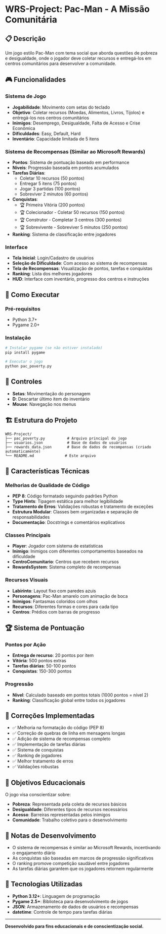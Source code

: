 # WRS-Project: Pac-Man - A Missão Comunitária

## 📋 Descrição

Um jogo estilo Pac-Man com tema social que aborda questões de pobreza e desigualdade, onde o jogador deve coletar recursos e entregá-los em centros comunitários para desenvolver a comunidade.

## 🎮 Funcionalidades

### Sistema de Jogo
- **Jogabilidade**: Movimento com setas do teclado
- **Objetivo**: Coletar recursos (Moedas, Alimentos, Livros, Tijolos) e entregá-los nos centros comunitários
- **Inimigos**: Desemprego, Desigualdade, Falta de Acesso e Crise Econômica
- **Dificuldades**: Easy, Default, Hard
- **Inventário**: Capacidade limitada de 5 itens

### Sistema de Recompensas (Similar ao Microsoft Rewards)
- **Pontos**: Sistema de pontuação baseado em performance
- **Níveis**: Progressão baseada em pontos acumulados
- **Tarefas Diárias**: 
  - Coletar 10 recursos (50 pontos)
  - Entregar 5 itens (75 pontos)
  - Jogar 3 partidas (100 pontos)
  - Sobreviver 2 minutos (60 pontos)
- **Conquistas**:
  - 🏆 Primeira Vitória (200 pontos)
  - 🏆 Colecionador - Coletar 50 recursos (150 pontos)
  - 🏆 Construtor - Completar 3 centros (300 pontos)
  - 🏆 Sobrevivente - Sobreviver 5 minutos (250 pontos)
- **Ranking**: Sistema de classificação entre jogadores

### Interface
- **Tela Inicial**: Login/Cadastro de usuários
- **Seleção de Dificuldade**: Com acesso ao sistema de recompensas
- **Tela de Recompensas**: Visualização de pontos, tarefas e conquistas
- **Ranking**: Lista dos melhores jogadores
- **HUD**: Interface com inventário, progresso dos centros e instruções

## 🚀 Como Executar

### Pré-requisitos
- Python 3.7+
- Pygame 2.0+

### Instalação
```bash
# Instalar pygame (se não estiver instalado)
pip install pygame

# Executar o jogo
python pac_poverty.py
```

## 🎯 Controles

- **Setas**: Movimentação do personagem
- **D**: Descartar último item do inventário
- **Mouse**: Navegação nos menus

## 🏗️ Estrutura do Projeto

```
WRS-Project/
├── pac_poverty.py          # Arquivo principal do jogo
├── usuarios.json           # Base de dados de usuários
├── rewards_data.json       # Base de dados de recompensas (criado automaticamente)
└── README.md              # Este arquivo
```

## 🎨 Características Técnicas

### Melhorias de Qualidade de Código
- **PEP 8**: Código formatado seguindo padrões Python
- **Type Hints**: Tipagem estática para melhor legibilidade
- **Tratamento de Erros**: Validações robustas e tratamento de exceções
- **Estrutura Modular**: Classes bem organizadas e separação de responsabilidades
- **Documentação**: Docstrings e comentários explicativos

### Classes Principais
- **Player**: Jogador com sistema de estatísticas
- **Inimigo**: Inimigos com diferentes comportamentos baseados na dificuldade
- **CentroComunitario**: Centros que recebem recursos
- **RewardsSystem**: Sistema completo de recompensas

### Recursos Visuais
- **Labirinto**: Layout fixo com paredes azuis
- **Personagens**: Pac-Man amarelo com animação de boca
- **Inimigos**: Fantasmas coloridos com olhos
- **Recursos**: Diferentes formas e cores para cada tipo
- **Centros**: Prédios com barras de progresso

## 🏆 Sistema de Pontuação

### Pontos por Ação
- **Entrega de recurso**: 20 pontos por item
- **Vitória**: 500 pontos extras
- **Tarefas diárias**: 50-100 pontos
- **Conquistas**: 150-300 pontos

### Progressão
- **Nível**: Calculado baseado em pontos totais (1000 pontos = nível 2)
- **Ranking**: Classificação global entre todos os jogadores

## 🐛 Correções Implementadas

- ✅ Melhoria na formatação do código (PEP 8)
- ✅ Correção de quebras de linha em mensagens longas
- ✅ Adição de sistema de recompensas completo
- ✅ Implementação de tarefas diárias
- ✅ Sistema de conquistas
- ✅ Ranking de jogadores
- ✅ Melhor tratamento de erros
- ✅ Validações robustas

## 🎯 Objetivos Educacionais

O jogo visa conscientizar sobre:
- **Pobreza**: Representada pela coleta de recursos básicos
- **Desigualdade**: Diferentes tipos de recursos necessários
- **Acesso**: Barreiras representadas pelos inimigos
- **Comunidade**: Trabalho coletivo para o desenvolvimento

## 📝 Notas de Desenvolvimento

- O sistema de recompensas é similar ao Microsoft Rewards, incentivando o engajamento diário
- As conquistas são baseadas em marcos de progressão significativos
- O ranking promove competição saudável entre jogadores
- As tarefas diárias garantem que os jogadores retornem regularmente

## 🔧 Tecnologias Utilizadas

- **Python 3.12+**: Linguagem de programação
- **Pygame 2.5+**: Biblioteca para desenvolvimento de jogos
- **JSON**: Armazenamento de dados de usuários e recompensas
- **datetime**: Controle de tempo para tarefas diárias

---

**Desenvolvido para fins educacionais e de conscientização social.**
